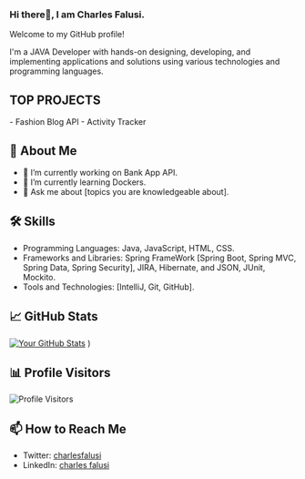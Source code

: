 ### Hi there👋, I am Charles Falusi.

Welcome to my GitHub profile!

I'm a JAVA Developer with hands-on designing, developing, and implementing  applications 
and solutions using various technologies and programming languages.

<h2> TOP PROJECTS </h2>
- Fashion Blog API
- Activity Tracker

## 🚀 About Me

- 🔭 I’m currently working on Bank App API.
- 🌱 I’m currently learning Dockers.
- 💬 Ask me about [topics you are knowledgeable about].

## 🛠️ Skills

- Programming Languages: Java, JavaScript, HTML, CSS.
- Frameworks and Libraries: Spring FrameWork [Spring Boot, Spring MVC, Spring Data, Spring Security], JIRA, Hibernate,  and JSON, JUnit, Mockito.
- Tools and Technologies: [IntelliJ, Git, GitHub].
## 📈 GitHub Stats

[![Your GitHub Stats](https://github-readme-stats.vercel.app/api?username=csignit&show_icons=true&hide=issues&hide_title=true)](https://github.com/csignit)
)

## 📊 Profile Visitors

![Profile Visitors](https://profile-counter.glitch.me/csignit/count.svg)

## 📫 How to Reach Me

<!-- - Website: [yourportfolio.com](https://yourportfolio.com/) -->
- Twitter: [charlesfalusi](https://twitter.com/charlesfalusi)
- LinkedIn: [charles falusi](https://www.linkedin.com/in/charlesfalusi/)
